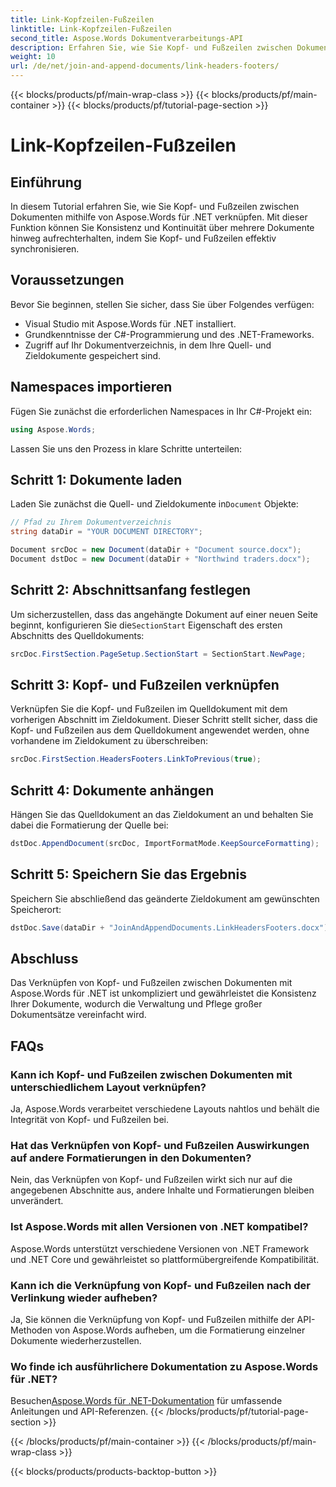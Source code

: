 ```yaml
---
title: Link-Kopfzeilen-Fußzeilen
linktitle: Link-Kopfzeilen-Fußzeilen
second_title: Aspose.Words Dokumentverarbeitungs-API
description: Erfahren Sie, wie Sie Kopf- und Fußzeilen zwischen Dokumenten in Aspose.Words für .NET verknüpfen. Sorgen Sie mühelos für Konsistenz und Formatierungsintegrität.
weight: 10
url: /de/net/join-and-append-documents/link-headers-footers/
---
```


{{< blocks/products/pf/main-wrap-class >}}
{{< blocks/products/pf/main-container >}}
{{< blocks/products/pf/tutorial-page-section >}}

# Link-Kopfzeilen-Fußzeilen

## Einführung

In diesem Tutorial erfahren Sie, wie Sie Kopf- und Fußzeilen zwischen Dokumenten mithilfe von Aspose.Words für .NET verknüpfen. Mit dieser Funktion können Sie Konsistenz und Kontinuität über mehrere Dokumente hinweg aufrechterhalten, indem Sie Kopf- und Fußzeilen effektiv synchronisieren.

## Voraussetzungen

Bevor Sie beginnen, stellen Sie sicher, dass Sie über Folgendes verfügen:

- Visual Studio mit Aspose.Words für .NET installiert.
- Grundkenntnisse der C#-Programmierung und des .NET-Frameworks.
- Zugriff auf Ihr Dokumentverzeichnis, in dem Ihre Quell- und Zieldokumente gespeichert sind.

## Namespaces importieren

Fügen Sie zunächst die erforderlichen Namespaces in Ihr C#-Projekt ein:

```csharp
using Aspose.Words;
```

Lassen Sie uns den Prozess in klare Schritte unterteilen:

## Schritt 1: Dokumente laden

 Laden Sie zunächst die Quell- und Zieldokumente in`Document` Objekte:

```csharp
// Pfad zu Ihrem Dokumentverzeichnis
string dataDir = "YOUR DOCUMENT DIRECTORY";

Document srcDoc = new Document(dataDir + "Document source.docx");
Document dstDoc = new Document(dataDir + "Northwind traders.docx");
```

## Schritt 2: Abschnittsanfang festlegen

 Um sicherzustellen, dass das angehängte Dokument auf einer neuen Seite beginnt, konfigurieren Sie die`SectionStart` Eigenschaft des ersten Abschnitts des Quelldokuments:

```csharp
srcDoc.FirstSection.PageSetup.SectionStart = SectionStart.NewPage;
```

## Schritt 3: Kopf- und Fußzeilen verknüpfen

Verknüpfen Sie die Kopf- und Fußzeilen im Quelldokument mit dem vorherigen Abschnitt im Zieldokument. Dieser Schritt stellt sicher, dass die Kopf- und Fußzeilen aus dem Quelldokument angewendet werden, ohne vorhandene im Zieldokument zu überschreiben:

```csharp
srcDoc.FirstSection.HeadersFooters.LinkToPrevious(true);
```

## Schritt 4: Dokumente anhängen

Hängen Sie das Quelldokument an das Zieldokument an und behalten Sie dabei die Formatierung der Quelle bei:

```csharp
dstDoc.AppendDocument(srcDoc, ImportFormatMode.KeepSourceFormatting);
```

## Schritt 5: Speichern Sie das Ergebnis

Speichern Sie abschließend das geänderte Zieldokument am gewünschten Speicherort:

```csharp
dstDoc.Save(dataDir + "JoinAndAppendDocuments.LinkHeadersFooters.docx");
```

## Abschluss

Das Verknüpfen von Kopf- und Fußzeilen zwischen Dokumenten mit Aspose.Words für .NET ist unkompliziert und gewährleistet die Konsistenz Ihrer Dokumente, wodurch die Verwaltung und Pflege großer Dokumentsätze vereinfacht wird.

## FAQs

### Kann ich Kopf- und Fußzeilen zwischen Dokumenten mit unterschiedlichem Layout verknüpfen?
Ja, Aspose.Words verarbeitet verschiedene Layouts nahtlos und behält die Integrität von Kopf- und Fußzeilen bei.

### Hat das Verknüpfen von Kopf- und Fußzeilen Auswirkungen auf andere Formatierungen in den Dokumenten?
Nein, das Verknüpfen von Kopf- und Fußzeilen wirkt sich nur auf die angegebenen Abschnitte aus, andere Inhalte und Formatierungen bleiben unverändert.

### Ist Aspose.Words mit allen Versionen von .NET kompatibel?
Aspose.Words unterstützt verschiedene Versionen von .NET Framework und .NET Core und gewährleistet so plattformübergreifende Kompatibilität.

### Kann ich die Verknüpfung von Kopf- und Fußzeilen nach der Verlinkung wieder aufheben?
Ja, Sie können die Verknüpfung von Kopf- und Fußzeilen mithilfe der API-Methoden von Aspose.Words aufheben, um die Formatierung einzelner Dokumente wiederherzustellen.

### Wo finde ich ausführlichere Dokumentation zu Aspose.Words für .NET?
 Besuchen[Aspose.Words für .NET-Dokumentation](https://reference.aspose.com/words/net/) für umfassende Anleitungen und API-Referenzen.
{{< /blocks/products/pf/tutorial-page-section >}}

{{< /blocks/products/pf/main-container >}}
{{< /blocks/products/pf/main-wrap-class >}}

{{< blocks/products/products-backtop-button >}}

